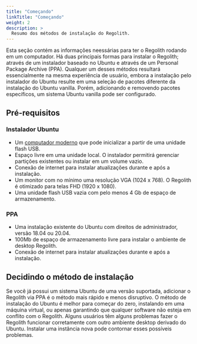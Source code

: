 ```yaml
---
title: "Começando"
linkTitle: "Começando"
weight: 2
description: >
  Resumo dos métodos de instalação do Regolith.
---
```


Esta seção contém as informações neessárias para ter o Regolith rodando em um computador. Há duas principais formas para instalar o Regolith; através de um instalador baseado no Ubuntu e através de um Personal Package Archive (PPA). Qualquer um desses métodos resultará essencialmente na mesma experiência de usuário, embora a instalação pelo instalador do Ubuntu resulte em uma seleção de pacotes diferente da instalação do Ubuntu vanilla. Porém, adicionando e removendo pacotes específicos, um sistema Ubuntu vanilla pode ser configurado.

## Pré-requisitos 

### Instalador Ubuntu

* Um [computador moderno](https://help.ubuntu.com/community/Installation/SystemRequirements) que pode inicializar a partir de uma unidade flash USB.
* Espaço livre em uma unidade local.  O instalador permitirá gerenciar partições existentes ou instalar em um volume vazio.
* Conexão de internet para instalar atualizações durante e após a instalação.
* Um monitor com no mínimo uma resolução VGA (1024 x 768).  O Regolith é otimizado para telas FHD (1920 x 1080).
* Uma unidade flash USB vazia com pelo menos 4 Gb de espaço de armazenamento.

### PPA

* Uma instalação existente do Ubuntu com direitos de administrador, versão 18.04 ou 20.04.
* 100Mb de espaço de armazenamento livre para instalar o ambiente de desktop Regolith.
* Conexão de internet para instalar atualizações durante e após a instalação.

## Decidindo o método de instalação

Se você já possui um sistema Ubuntu de uma versão suportada, adicionar o Regolith via PPA é o método mais rápido e menos disruptivo.  O método de instalação do Ubuntu é melhor para começar do zero, instalando em uma máquina virtual, ou apenas garantindo que qualquer software não esteja em conflito com o Regolith.  Alguns usuários têm alguns problemas fazer o Regolith funcionar corretamente com outro ambiente desktop derivado do Ubuntu. Instalar uma instância nova pode contornar esses possíveis problemas.
